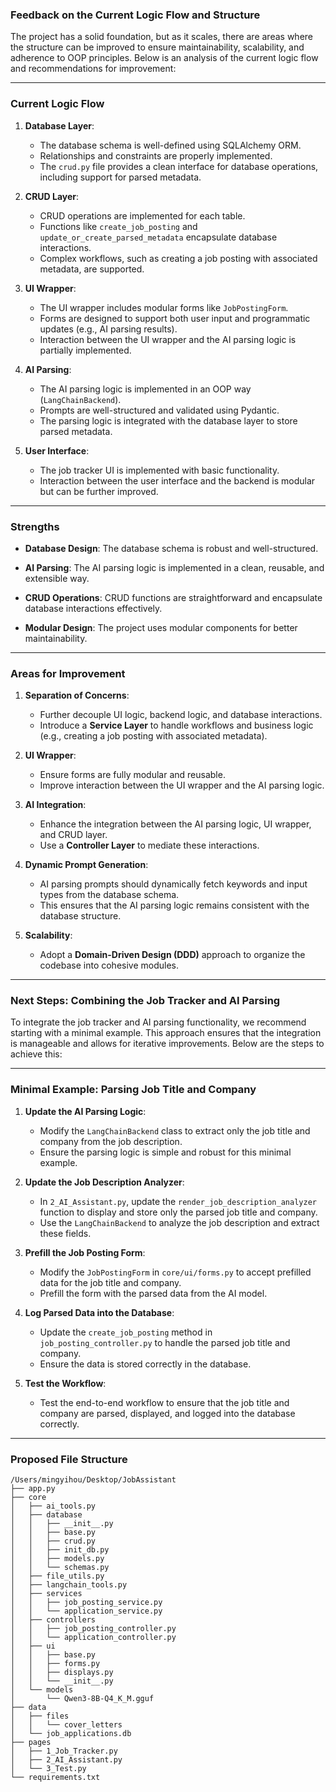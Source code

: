 ### Feedback on the Current Logic Flow and Structure

The project has a solid foundation, but as it scales, there are areas where the structure can be improved to ensure maintainability, scalability, and adherence to OOP principles. Below is an analysis of the current logic flow and recommendations for improvement:

---

### **Current Logic Flow**

1. **Database Layer**:
   - The database schema is well-defined using SQLAlchemy ORM.
   - Relationships and constraints are properly implemented.
   - The `crud.py` file provides a clean interface for database operations, including support for parsed metadata.

2. **CRUD Layer**:
   - CRUD operations are implemented for each table.
   - Functions like `create_job_posting` and `update_or_create_parsed_metadata` encapsulate database interactions.
   - Complex workflows, such as creating a job posting with associated metadata, are supported.

3. **UI Wrapper**:
   - The UI wrapper includes modular forms like `JobPostingForm`.
   - Forms are designed to support both user input and programmatic updates (e.g., AI parsing results).
   - Interaction between the UI wrapper and the AI parsing logic is partially implemented.

4. **AI Parsing**:
   - The AI parsing logic is implemented in an OOP way (`LangChainBackend`).
   - Prompts are well-structured and validated using Pydantic.
   - The parsing logic is integrated with the database layer to store parsed metadata.

5. **User Interface**:
   - The job tracker UI is implemented with basic functionality.
   - Interaction between the user interface and the backend is modular but can be further improved.

---

### **Strengths**

- **Database Design**: The database schema is robust and well-structured.

- **AI Parsing**: The AI parsing logic is implemented in a clean, reusable, and extensible way.

- **CRUD Operations**: CRUD functions are straightforward and encapsulate database interactions effectively.

- **Modular Design**: The project uses modular components for better maintainability.

---

### **Areas for Improvement**

1. **Separation of Concerns**:
   - Further decouple UI logic, backend logic, and database interactions.
   - Introduce a **Service Layer** to handle workflows and business logic (e.g., creating a job posting with associated metadata).

2. **UI Wrapper**:
   - Ensure forms are fully modular and reusable.
   - Improve interaction between the UI wrapper and the AI parsing logic.

3. **AI Integration**:
   - Enhance the integration between the AI parsing logic, UI wrapper, and CRUD layer.
   - Use a **Controller Layer** to mediate these interactions.

4. **Dynamic Prompt Generation**:
   - AI parsing prompts should dynamically fetch keywords and input types from the database schema.
   - This ensures that the AI parsing logic remains consistent with the database structure.

5. **Scalability**:
   - Adopt a **Domain-Driven Design (DDD)** approach to organize the codebase into cohesive modules.

---

### **Next Steps: Combining the Job Tracker and AI Parsing**

To integrate the job tracker and AI parsing functionality, we recommend starting with a minimal example. This approach ensures that the integration is manageable and allows for iterative improvements. Below are the steps to achieve this:

---

### **Minimal Example: Parsing Job Title and Company**

1. **Update the AI Parsing Logic**:
   - Modify the `LangChainBackend` class to extract only the job title and company from the job description.
   - Ensure the parsing logic is simple and robust for this minimal example.

2. **Update the Job Description Analyzer**:
   - In `2_AI_Assistant.py`, update the `render_job_description_analyzer` function to display and store only the parsed job title and company.
   - Use the `LangChainBackend` to analyze the job description and extract these fields.

3. **Prefill the Job Posting Form**:
   - Modify the `JobPostingForm` in `core/ui/forms.py` to accept prefilled data for the job title and company.
   - Prefill the form with the parsed data from the AI model.

4. **Log Parsed Data into the Database**:
   - Update the `create_job_posting` method in `job_posting_controller.py` to handle the parsed job title and company.
   - Ensure the data is stored correctly in the database.

5. **Test the Workflow**:
   - Test the end-to-end workflow to ensure that the job title and company are parsed, displayed, and logged into the database correctly.

---

### **Proposed File Structure**

```plaintext
/Users/mingyihou/Desktop/JobAssistant
├── app.py
├── core
│   ├── ai_tools.py
│   ├── database
│   │   ├── __init__.py
│   │   ├── base.py
│   │   ├── crud.py
│   │   ├── init_db.py
│   │   ├── models.py
│   │   └── schemas.py
│   ├── file_utils.py
│   ├── langchain_tools.py
│   ├── services
│   │   ├── job_posting_service.py
│   │   └── application_service.py
│   ├── controllers
│   │   ├── job_posting_controller.py
│   │   └── application_controller.py
│   ├── ui
│   │   ├── base.py
│   │   ├── forms.py
│   │   ├── displays.py
│   │   └── __init__.py
│   └── models
│       └── Qwen3-8B-Q4_K_M.gguf
├── data
│   ├── files
│   │   └── cover_letters
│   └── job_applications.db
├── pages
│   ├── 1_Job_Tracker.py
│   ├── 2_AI_Assistant.py
│   └── 3_Test.py
└── requirements.txt
```
